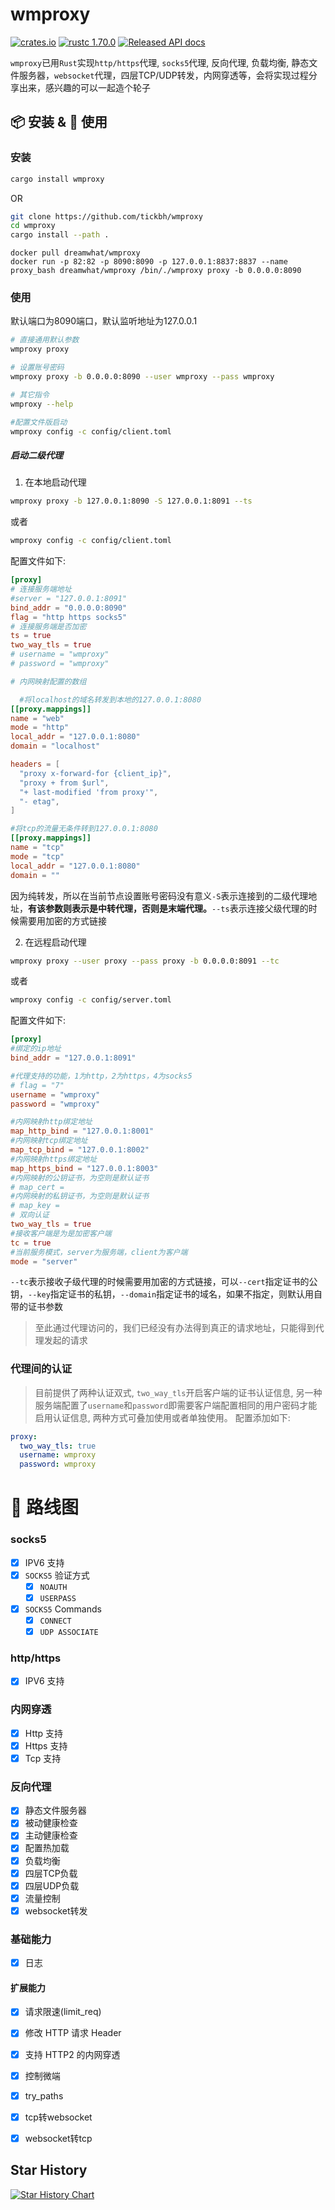# wmproxy
[![crates.io](https://img.shields.io/crates/v/wmproxy.svg)](https://crates.io/crates/wmproxy)
[![rustc 1.70.0](https://img.shields.io/badge/rust-1.70%2B-orange.svg)](https://img.shields.io/badge/rust-1.70%2B-orange.svg)
[![Released API docs](https://docs.rs/wmproxy/badge.svg)](https://docs.rs/wmproxy)

`wmproxy`已用`Rust`实现`http/https`代理, `socks5`代理, 反向代理, 负载均衡, 静态文件服务器，`websocket`代理，四层TCP/UDP转发，内网穿透等，会将实现过程分享出来，感兴趣的可以一起造个轮子

## 📦 安装 & 🏃 使用

### 安装

```bash
cargo install wmproxy
```

OR

```bash
git clone https://github.com/tickbh/wmproxy
cd wmproxy
cargo install --path .
```

```docker
docker pull dreamwhat/wmproxy
docker run -p 82:82 -p 8090:8090 -p 127.0.0.1:8837:8837 --name proxy_bash dreamwhat/wmproxy /bin/./wmproxy proxy -b 0.0.0.0:8090
```

### 使用
默认端口为8090端口，默认监听地址为127.0.0.1
```bash
# 直接通用默认参数
wmproxy proxy

# 设置账号密码
wmproxy proxy -b 0.0.0.0:8090 --user wmproxy --pass wmproxy

# 其它指令
wmproxy --help

#配置文件版启动
wmproxy config -c config/client.toml
```

##### 启动二级代理
1. 在本地启动代理
```bash
wmproxy proxy -b 127.0.0.1:8090 -S 127.0.0.1:8091 --ts
```
或者
```bash
wmproxy config -c config/client.toml
```
配置文件如下:
```toml
[proxy]
# 连接服务端地址
#server = "127.0.0.1:8091"
bind_addr = "0.0.0.0:8090"
flag = "http https socks5"
# 连接服务端是否加密
ts = true
two_way_tls = true
# username = "wmproxy"
# password = "wmproxy"

# 内网映射配置的数组

  #将localhost的域名转发到本地的127.0.0.1:8080
[[proxy.mappings]]
name = "web"
mode = "http"
local_addr = "127.0.0.1:8080"
domain = "localhost"

headers = [
  "proxy x-forward-for {client_ip}",
  "proxy + from $url",
  "+ last-modified 'from proxy'",
  "- etag",
]

#将tcp的流量无条件转到127.0.0.1:8080
[[proxy.mappings]]
name = "tcp"
mode = "tcp"
local_addr = "127.0.0.1:8080"
domain = ""
```

因为纯转发，所以在当前节点设置账号密码没有意义`-S`表示连接到的二级代理地址，**有该参数则表示是中转代理，否则是末端代理。**```--ts```表示连接父级代理的时候需要用加密的方式链接

2. 在远程启动代理
```bash
wmproxy proxy --user proxy --pass proxy -b 0.0.0.0:8091 --tc
```
或者
```bash
wmproxy config -c config/server.toml
```
配置文件如下:
```toml
[proxy]
#绑定的ip地址
bind_addr = "127.0.0.1:8091"

#代理支持的功能，1为http，2为https，4为socks5
# flag = "7"
username = "wmproxy"
password = "wmproxy"

#内网映射http绑定地址
map_http_bind = "127.0.0.1:8001"
#内网映射tcp绑定地址
map_tcp_bind = "127.0.0.1:8002"
#内网映射https绑定地址
map_https_bind = "127.0.0.1:8003"
#内网映射的公钥证书，为空则是默认证书
# map_cert = 
#内网映射的私钥证书，为空则是默认证书
# map_key =
# 双向认证
two_way_tls = true
#接收客户端是为是加密客户端
tc = true
#当前服务模式，server为服务端，client为客户端
mode = "server"
```

```--tc```表示接收子级代理的时候需要用加密的方式链接，可以```--cert```指定证书的公钥，```--key```指定证书的私钥，```--domain```指定证书的域名，如果不指定，则默认用自带的证书参数
> 至此通过代理访问的，我们已经没有办法得到真正的请求地址，只能得到代理发起的请求

### 代理间的认证
> 目前提供了两种认证双式, ```two_way_tls```开启客户端的证书认证信息, 另一种服务端配置了```username```和```password```即需要客户端配置相同的用户密码才能启用认证信息, 两种方式可叠加使用或者单独使用。
> 配置添加如下:

```yaml
proxy:
  two_way_tls: true
  username: wmproxy
  password: wmproxy
```

# 🚥 路线图
### socks5

- [x] IPV6 支持
- [x] `SOCKS5` 验证方式
  - [x] `NOAUTH`
  - [x] `USERPASS`
- [x] `SOCKS5` Commands
  - [x] `CONNECT`
  - [x] `UDP ASSOCIATE`

### http/https

- [x] IPV6 支持

### 内网穿透

- [x] Http 支持
- [x] Https 支持
- [x] Tcp 支持

### 反向代理

- [x] 静态文件服务器
- [x] 被动健康检查
- [x] 主动健康检查
- [x] 配置热加载
- [x] 负载均衡
- [x] 四层TCP负载
- [x] 四层UDP负载
- [x] 流量控制
- [x] websocket转发

### 基础能力
- [x] 日志

#### 扩展能力

- [x] 请求限速(limit_req)
- [x] 修改 HTTP 请求 Header
- [x] 支持 HTTP2 的内网穿透
- [x] 控制微端
- [x] try_paths
- [x] tcp转websocket
- [x] websocket转tcp


## Star History

[![Star History Chart](https://api.star-history.com/svg?repos=tickbh/wmproxy&type=Date)](https://star-history.com/#tickbh/wmproxy&Date)
